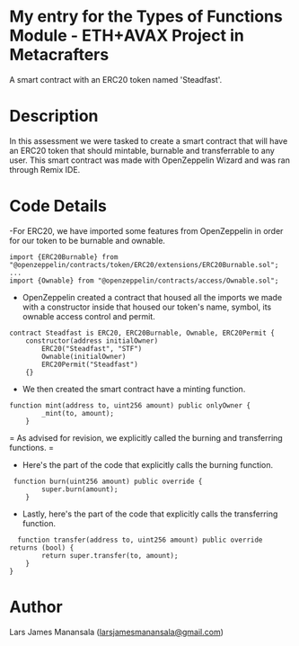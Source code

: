 # My entry for the Types of Functions Module - ETH+AVAX Project in Metacrafters
A smart contract with an ERC20 token named 'Steadfast'.

# Description
In this assessment we were tasked to create a smart contract that will have an ERC20 token that should mintable, burnable and transferrable to any user. This smart contract was made with OpenZeppelin Wizard and was ran through Remix IDE.

# Code Details
-For ERC20, we have imported some features from OpenZeppelin in order for our token to be burnable and ownable.
```
import {ERC20Burnable} from "@openzeppelin/contracts/token/ERC20/extensions/ERC20Burnable.sol";
...
import {Ownable} from "@openzeppelin/contracts/access/Ownable.sol";
```
- OpenZeppelin created a contract that housed all the imports we made with a constructor inside that housed our token's name, symbol, its ownable access control and permit.
```
contract Steadfast is ERC20, ERC20Burnable, Ownable, ERC20Permit {
    constructor(address initialOwner)
        ERC20("Steadfast", "STF")
        Ownable(initialOwner)
        ERC20Permit("Steadfast")
    {}

```
- We then created the smart contract have a minting function.
```
function mint(address to, uint256 amount) public onlyOwner {
        _mint(to, amount);
    }
```

= As advised for revision, we explicitly called the burning and transferring functions. = 

- Here's the part of the code that explicitly calls the burning function.
```
 function burn(uint256 amount) public override {
        super.burn(amount);
    }
```
- Lastly, here's the part of the code that explicitly calls the transferring function.
```
  function transfer(address to, uint256 amount) public override returns (bool) {
        return super.transfer(to, amount);
    }
}
```

# Author
Lars James Manansala (larsjamesmanansala@gmail.com)
